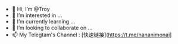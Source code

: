 - 👋 Hi, I’m @Troy
- 👀 I’m interested in ...
- 🌱 I’m currently learning ...
- 💞️ I’m looking to collaborate on ...
- 📫 My Telegtam's Channel : [快速链接](https://t.me/nananimonai]

<!---
Code-Dramatist/Code-Dramatist is a ✨ special ✨ repository because its `README.md` (this file) appears on your GitHub profile.
You can click the Preview link to take a look at your changes.
--->
